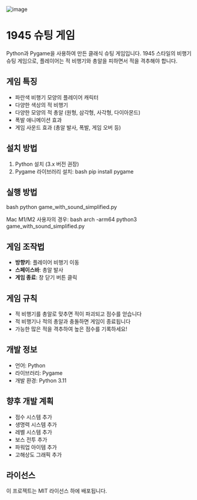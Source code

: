 ![image](https://github.com/user-attachments/assets/6f5ef7b3-18f1-4ce0-9c08-ec310ea29bf0)

# 1945 슈팅 게임

Python과 Pygame을 사용하여 만든 클래식 슈팅 게임입니다. 1945 스타일의 비행기 슈팅 게임으로, 플레이어는 적 비행기와 총알을 피하면서 적을 격추해야 합니다.

## 게임 특징

- 파란색 비행기 모양의 플레이어 캐릭터
- 다양한 색상의 적 비행기
- 다양한 모양의 적 총알 (원형, 삼각형, 사각형, 다이아몬드)
- 폭발 애니메이션 효과
- 게임 사운드 효과 (총알 발사, 폭발, 게임 오버 등)

## 설치 방법

1. Python 설치 (3.x 버전 권장)
2. Pygame 라이브러리 설치:
bash
pip install pygame

## 실행 방법

bash
python game_with_sound_simplified.py

Mac M1/M2 사용자의 경우:
bash
arch -arm64 python3 game_with_sound_simplified.py

## 게임 조작법

- **방향키**: 플레이어 비행기 이동
- **스페이스바**: 총알 발사
- **게임 종료**: 창 닫기 버튼 클릭

## 게임 규칙

- 적 비행기를 총알로 맞추면 적이 파괴되고 점수를 얻습니다
- 적 비행기나 적의 총알과 충돌하면 게임이 종료됩니다
- 가능한 많은 적을 격추하여 높은 점수를 기록하세요!

## 개발 정보

- 언어: Python
- 라이브러리: Pygame
- 개발 환경: Python 3.11

## 향후 개발 계획

- 점수 시스템 추가
- 생명력 시스템 추가
- 레벨 시스템 추가
- 보스 전투 추가
- 파워업 아이템 추가
- 고해상도 그래픽 추가

## 라이선스

이 프로젝트는 MIT 라이선스 하에 배포됩니다.
